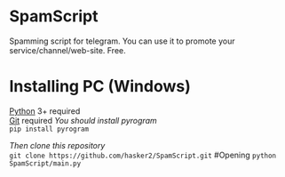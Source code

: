# SpamScript
Spamming script for telegram. You can use it to promote your service/channel/web-site. Free.
# Installing PC (Windows)
[Python](https://www.python.org/downloads/) 3+ required\
[Git](https://git-scm.com/downloads) required
*You should install pyrogram*\
```pip install pyrogram```

*Then clone this repository*\
```git clone https://github.com/hasker2/SpamScript.git```
#Opening
```python SpamScript/main.py```
